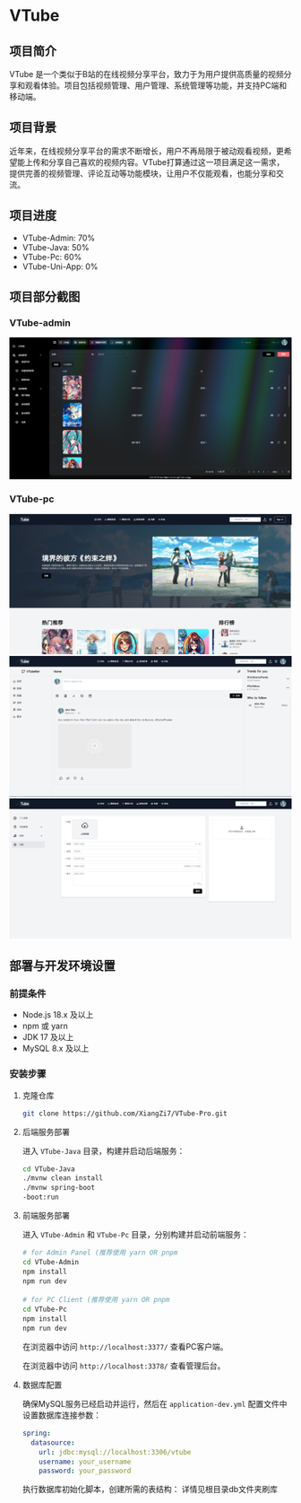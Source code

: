 # VTube
## 项目简介

VTube 是一个类似于B站的在线视频分享平台，致力于为用户提供高质量的视频分享和观看体验。项目包括视频管理、用户管理、系统管理等功能，并支持PC端和移动端。

## 项目背景

近年来，在线视频分享平台的需求不断增长，用户不再局限于被动观看视频，更希望能上传和分享自己喜欢的视频内容。VTube打算通过这一项目满足这一需求，提供完善的视频管理、评论互动等功能模块，让用户不仅能观看，也能分享和交流。

## 项目进度

- VTube-Admin: 70%
- VTube-Java: 50%
- VTube-Pc: 60%
- VTube-Uni-App: 0%

## 项目部分截图
### VTube-admin
![img.png](images/img.png)
### VTube-pc
![img_1.png](images/img_1.png)
![img_2.png](images/img_2.png)
![img_3.png](images/img_3.png)

## 部署与开发环境设置

### 前提条件

- Node.js 18.x 及以上
- npm 或 yarn
- JDK 17 及以上
- MySQL 8.x 及以上

### 安装步骤

1. 克隆仓库
    ```bash
    git clone https://github.com/XiangZi7/VTube-Pro.git
    ```

2. 后端服务部署

   进入 `VTube-Java` 目录，构建并启动后端服务：
    ```bash
    cd VTube-Java
    ./mvnw clean install
    ./mvnw spring-boot
   -boot:run
    ```

3. 前端服务部署

   进入 `VTube-Admin` 和 `VTube-Pc` 目录，分别构建并启动前端服务：
    ```bash
    # for Admin Panel (推荐使用 yarn OR pnpm
    cd VTube-Admin
    npm install
    npm run dev

    # for PC Client (推荐使用 yarn OR pnpm
    cd VTube-Pc
    npm install
    npm run dev
    ```

   在浏览器中访问 `http://localhost:3377/` 查看PC客户端。

   在浏览器中访问 `http://localhost:3378/` 查看管理后台。

4. 数据库配置

   确保MySQL服务已经启动并运行，然后在 `application-dev.yml` 配置文件中设置数据库连接参数：
    ```yaml
    spring:
      datasource:
        url: jdbc:mysql://localhost:3306/vtube
        username: your_username
        password: your_password
    ```

   执行数据库初始化脚本，创建所需的表结构：
   详情见根目录db文件夹刷库